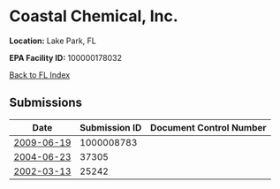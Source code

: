 # Coastal Chemical, Inc.

**Location:** Lake Park, FL

**EPA Facility ID:** 100000178032

[Back to FL Index](../../index.md)

## Submissions

| Date | Submission ID | Document Control Number |
|------|--------------|-------------------------|
| [2009-06-19](submissions/1000008783.md) | 1000008783 |  |
| [2004-06-23](submissions/37305.md) | 37305 |  |
| [2002-03-13](submissions/25242.md) | 25242 |  |
